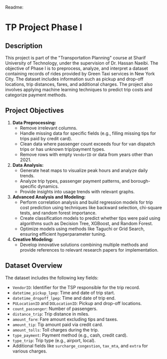 


Readme:
<!DOCTYPE html>
<html lang="en">
<head>
    <meta charset="UTF-8">
    <meta name="viewport" content="width=device-width, initial-scale=1.0">
</head>
<body>
    <h1>TP Project Phase I</h1>
    <h2>Description</h2>
    <p>This project is part of the "Transportation Planning" course at Sharif University of Technology, under the supervision of Dr. Hassan Naeibi. The objective of Phase I is to preprocess, analyze, and interpret a dataset containing records of rides provided by Green Taxi services in New York City. The dataset includes information such as pickup and drop-off locations, trip distances, fares, and additional charges. The project also involves applying machine learning techniques to predict trip costs and categorize payment methods.</p>
    <h2>Project Objectives</h2>
    <ol>
        <li><strong>Data Preprocessing:</strong>
            <ul>
                <li>Remove irrelevant columns.</li>
                <li>Handle missing data for specific fields (e.g., filling missing tips for trips paid by credit card).</li>
                <li>Clean data where passenger count exceeds four for van dispatch trips or has unknown trip/payment types.</li>
                <li>Remove rows with empty <code>VendorID</code> or data from years other than 2021.</li>
            </ul>
        </li>
        <li><strong>Data Analysis:</strong>
            <ul>
                <li>Generate heat maps to visualize peak hours and analyze daily trends.</li>
                <li>Analyze trip types, passenger payment patterns, and borough-specific dynamics.</li>
                <li>Provide insights into usage trends with relevant graphs.</li>
            </ul>
        </li>
        <li><strong>Advanced Analysis and Modeling:</strong>
            <ul>
                <li>Perform correlation analysis and build regression models for trip cost prediction using techniques like backward selection, chi-square tests, and random forest importance.</li>
                <li>Create classification models to predict whether tips were paid using algorithms such as Decision Tree, XGBoost, and Random Forest.</li>
                <li>Optimize models using methods like Taguchi or Grid Search, ensuring efficient hyperparameter tuning.</li>
            </ul>
        </li>
        <li><strong>Creative Modeling:</strong>
            <ul>
                <li>Develop innovative solutions combining multiple methods and provide references to relevant research papers for implementation.</li>
            </ul>
        </li>
    </ol>
    <h2>Dataset Overview</h2>
    <p>The dataset includes the following key fields:</p>
    <ul>
        <li><code>VendorID</code>: Identifier for the TSP responsible for the trip record.</li>
        <li><code>datetime_pickup_lpep</code>: Time and date of trip start.</li>
        <li><code>datetime_dropoff_lpep</code>: Time and date of trip end.</li>
        <li><code>PULocationID</code> and <code>DOLocationID</code>: Pickup and drop-off locations.</li>
        <li><code>count_passenger</code>: Number of passengers.</li>
        <li><code>distance_trip</code>: Trip distance in miles.</li>
        <li><code>amount_fare</code>: Fare amount excluding tips and taxes.</li>
        <li><code>amount_tip</code>: Tip amount paid via credit card.</li>
        <li><code>amount_tolls</code>: Toll charges during the trip.</li>
        <li><code>type_payment</code>: Payment method (e.g., cash, credit card).</li>
        <li><code>type_trip</code>: Trip type (e.g., airport, local).</li>
        <li>Additional fields like <code>surcharge_congestion</code>, <code>tax_mta</code>, and <code>extra</code> for various charges.</li>
    </ul>
</body>
</html>
